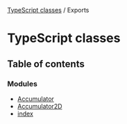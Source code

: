[TypeScript classes](index.md) / Exports

# TypeScript classes

## Table of contents

### Modules

- [Accumulator](modules/Accumulator.md)
- [Accumulator2D](modules/Accumulator2D.md)
- [index](modules/index.md)
